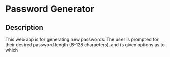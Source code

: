 # Password Generator

## Description

This web app is for generating new passwords. The user is prompted for their desired password length (8-128 characters), and is given options as to which 